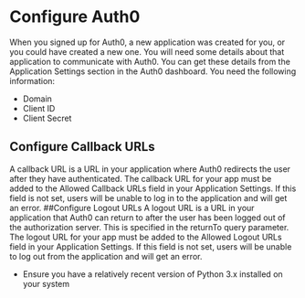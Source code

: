 # Configure Auth0
When you signed up for Auth0, a new application was created for you, or you could have created a new one. You will need some details about that application to communicate with Auth0. You can get these details from the Application Settings section in the Auth0 dashboard.
You need the following information:
- Domain
- Client ID
- Client Secret
## Configure Callback URLs
A callback URL is a URL in your application where Auth0 redirects the user after they have authenticated. The callback URL for your app must be added to the Allowed Callback URLs field in your Application Settings. If this field is not set, users will be unable to log in to the application and will get an error.
##Configure Logout URLs
A logout URL is a URL in your application that Auth0 can return to after the user has been logged out of the authorization server. This is specified in the returnTo query parameter. The logout URL for your app must be added to the Allowed Logout URLs field in your Application Settings. If this field is not set, users will be unable to log out from the application and will get an error.


* Ensure you have a relatively recent version
  of Python 3.x installed on your system




